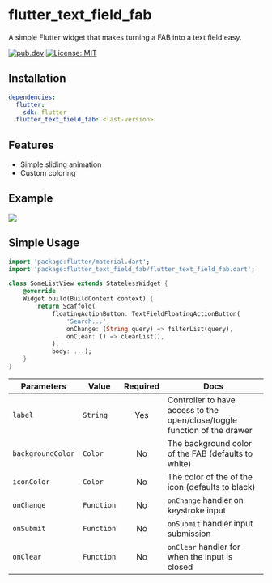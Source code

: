 # flutter_text_field_fab

A simple Flutter widget that makes turning a FAB into a text field easy.

[![pub.dev](https://img.shields.io/pub/v/flutter_text_field_fab?include_prereleases)](https://pub.dev/packages/flutter_text_field_fab)
[![License: MIT](https://img.shields.io/badge/License-MIT-yellow.svg)](https://opensource.org/licenses/MIT)  

## Installation

```yaml
dependencies:
  flutter:
    sdk: flutter
  flutter_text_field_fab: <last-version>
```

## Features

* Simple sliding animation
* Custom coloring

## Example
<img src="https://raw.githubusercontent.com/haefele-software/flutter_text_field_fab/main/assets/flutter_text_field_fab.gif">

## Simple Usage

```dart
import 'package:flutter/material.dart';
import 'package:flutter_text_field_fab/flutter_text_field_fab.dart';

class SomeListView extends StatelessWidget {
    @override
    Widget build(BuildContext context) {
        return Scaffold(
            floatingActionButton: TextFieldFloatingActionButton(
                'Search...',
                onChange: (String query) => filterList(query),
                onClear: () => clearList(),
            ),
            body: ...);
    }
}
```

| Parameters         | Value                  | Required  | Docs                                                                        |
| ------------------ |----------------------- | :-------: | --------------------------------------------------------------------------- |
| `label`            | `String`               |    Yes    | Controller to have access to the open/close/toggle function of the drawer   |
| `backgroundColor`  | `Color`                |    No     | The background color of the FAB (defaults to white)                         |
| `iconColor`        | `Color`                |    No     | The color of the of the icon (defaults to black)                            |
| `onChange`         | `Function`             |    No     | `onChange` handler on keystroke input                                       |
| `onSubmit`         | `Function`             |    No     | `onSubmit` handler input submission                                         |
| `onClear`          | `Function`             |    No     | `onClear` handler for when the input is closed                              |
